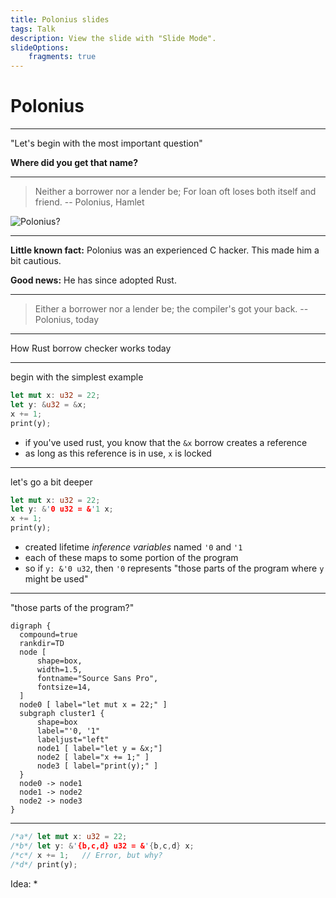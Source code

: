 ```yaml
---
title: Polonius slides
tags: Talk
description: View the slide with "Slide Mode".
slideOptions:
    fragments: true
---
```


# Polonius

---

"Let's begin with the most important question"

**Where did you get that name?**

---

> Neither a borrower nor a lender be;
> For loan oft loses both itself and friend.
> -- Polonius, Hamlet

![Polonius?](https://media.giphy.com/media/3o6Mbgos1hJpqvDO00/giphy.gif)

---

**Little known fact:** Polonius was an experienced C hacker. This made him a bit cautious.

**Good news:** He has since adopted Rust. 

---

> Either a borrower nor a lender be;
> the compiler's got your back.
> -- Polonius, today

---

How Rust borrow checker works today

---

begin with the simplest example

```rust
let mut x: u32 = 22;
let y: &u32 = &x;
x += 1;
print(y);
```

* if you've used rust, you know that the `&x` borrow creates a reference
* as long as this reference is in use, `x` is locked

---

let's go a bit deeper

```rust
let mut x: u32 = 22;
let y: &'0 u32 = &'1 x;
x += 1;
print(y);
```

* created lifetime *inference variables* named `'0` and `'1`
* each of these maps to some portion of the program
* so if `y: &'0 u32`, then `'0` represents "those parts of the program where `y` might be used"

---

"those parts of the program?"

```graphviz
digraph {
  compound=true
  rankdir=TD
  node [ 
      shape=box, 
      width=1.5,
      fontname="Source Sans Pro",   
      fontsize=14,
  ]
  node0 [ label="let mut x = 22;" ]
  subgraph cluster1 {
      shape=box
      label="'0, '1"
      labeljust="left"
      node1 [ label="let y = &x;"]
      node2 [ label="x += 1;" ]
      node3 [ label="print(y);" ]
  }
  node0 -> node1
  node1 -> node2
  node2 -> node3
}
```

---

```rust
/*a*/ let mut x: u32 = 22;
/*b*/ let y: &'{b,c,d} u32 = &'{b,c,d} x;
/*c*/ x += 1;   // Error, but why?
/*d*/ print(y);
```

Idea:
* 